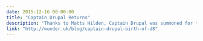 ```yaml
---
date: 2015-12-16 00:00:00
title: "Captain Drupal Returns"
description: "Thanks to Matts Hilden, Captain Drupal was summoned for the birth of Drupal 8 in a short comic strip."
link: "http://wunder.uk/blog/captain-drupal-birth-of-d8"
---
```

